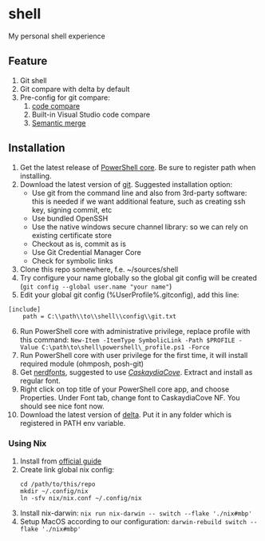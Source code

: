 # shell

My personal shell experience

## Feature

1. Git shell
2. Git compare with delta by default
3. Pre-config for git compare: 
   1. [code compare](https://www.devart.com/codecompare/visual-studio-integration.html)
   2. Built-in Visual Studio code compare
   3. [Semantic merge](https://semanticmerge.com/documentation/how-to-configure/semanticmerge-configuration-guide)

## Installation

1. Get the latest release of [PowerShell core](https://github.com/PowerShell/PowerShell/releases). Be sure to register path when installing.
2. Download the latest version of [git](https://git-scm.com/download). Suggested installation option:
   - Use git from the command line and also from 3rd-party software: this is needed if we want additional feature, such as creating ssh key, signing commit, etc
   - Use bundled OpenSSH
   - Use the native windows secure channel library: so we can rely on existing certificate store
   - Checkout as is, commit as is
   - Use Git Credential Manager Core
   - Check for symbolic links
4. Clone this repo somewhere, f.e. ~/sources/shell
5. Try configure your name globally so the global git config will be created (`git config --global user.name "your name"`)
6. Edit your global git config (%UserProfile%\.gitconfig), add this line:

```
[include]
    path = C:\\path\\to\\shell\\config\\git.txt
```

6. Run PowerShell core with administrative privilege, replace profile with this command: `New-Item -ItemType SymbolicLink -Path $PROFILE -Value C:\path\to\shell\powershell\_profile.ps1 -Force`
7. Run PowerShell core with user privilege for the first time, it will install required module (ohmposh, posh-git)
8. Get [nerdfonts](https://www.nerdfonts.com/), suggested to use [_CaskaydiaCove_](https://github.com/ryanoasis/nerd-fonts/releases/download/v2.1.0/CascadiaCode.zip). Extract and install as regular font.
9. Right click on top title of your PowerShell core app, and choose Properties. Under Font tab, change font to CaskaydiaCove NF. You should see nice font now.
10. Download the latest version of [delta](https://github.com/dandavison/delta/releases). Put it in any folder which is registered in PATH env variable. 

### Using Nix

1. Install from [official guide](https://nixos.org/download/#download-nix)
2. Create link global nix config:
   ```
   cd /path/to/this/repo
   mkdir ~/.config/nix
   ln -sfv nix/nix.conf ~/.config/nix
   ```
3. Install nix-darwin: `nix run nix-darwin -- switch --flake './nix#mbp'`
4. Setup MacOS according to our configuration: `darwin-rebuild switch --flake './nix#mbp'`
